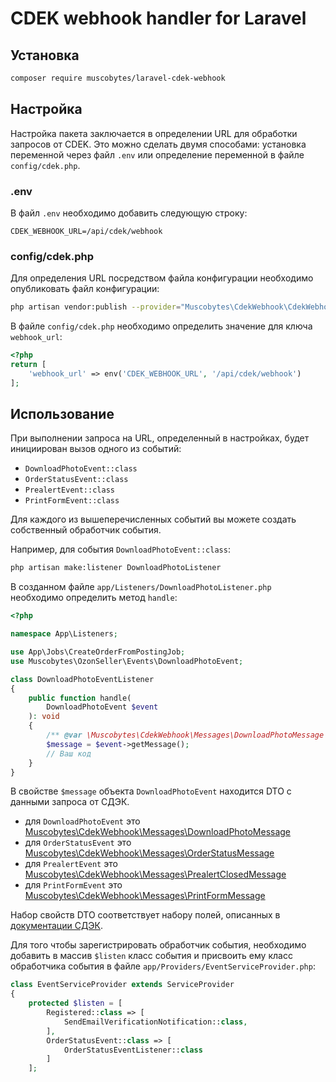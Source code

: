 # CDEK webhook handler for Laravel

## Установка

```bash
composer require muscobytes/laravel-cdek-webhook
```

## Настройка

Настройка пакета заключается в определении URL для обработки запросов от CDEK. Это можно сделать двумя способами: установка переменной через файл `.env` или определение переменной в файле `config/cdek.php`.

### .env

В файл `.env` необходимо добавить следующую строку:

```dotenv
CDEK_WEBHOOK_URL=/api/cdek/webhook
```

### config/cdek.php

Для определения URL посредством файла конфигурации необходимо опубликовать файл конфигурации:

```bash
php artisan vendor:publish --provider="Muscobytes\CdekWebhook\CdekWebhookServiceProvider" --tag="config"
```

В файле `config/cdek.php` необходимо определить значение для ключа `webhook_url`:

```php
<?php
return [
    'webhook_url' => env('CDEK_WEBHOOK_URL', '/api/cdek/webhook')
];
```

## Использование

При выполнении запроса на URL, определенный в настройках, будет инициирован вызов одного из событий:
- `DownloadPhotoEvent::class`
- `OrderStatusEvent::class`
- `PrealertEvent::class`
- `PrintFormEvent::class`

Для каждого из вышеперечисленных событий вы можете создать собственный обработчик события.

Например, для события `DownloadPhotoEvent::class`:
```bash
php artisan make:listener DownloadPhotoListener
```

В созданном файле `app/Listeners/DownloadPhotoListener.php` необходимо определить метод `handle`:
```php
<?php

namespace App\Listeners;

use App\Jobs\CreateOrderFromPostingJob;
use Muscobytes\OzonSeller\Events\DownloadPhotoEvent;

class DownloadPhotoEventListener
{
    public function handle(
        DownloadPhotoEvent $event
    ): void
    {
        /** @var \Muscobytes\CdekWebhook\Messages\DownloadPhotoMessage $message */
        $message = $event->getMessage();
        // Ваш код
    }
}
```

В свойстве `$message` объекта `DownloadPhotoEvent` находится DTO с данными запроса от СДЭК.

- для `DownloadPhotoEvent` это [Muscobytes\CdekWebhook\Messages\DownloadPhotoMessage](src/Messages/DownloadPhotoMessage.php)
- для `OrderStatusEvent` это [Muscobytes\CdekWebhook\Messages\OrderStatusMessage](src/Messages/OrderStatusMessage.php)
- для `PrealertEvent` это [Muscobytes\CdekWebhook\Messages\PrealertClosedMessage](src/Messages/PrealertClosedMessage.php)
- для `PrintFormEvent` это [Muscobytes\CdekWebhook\Messages\PrintFormMessage](src/Messages/PrintFormMessage.php)

Набор свойств DTO соответствует набору полей, описанных в [документации СДЭК](https://api-docs.cdek.ru/29924139.html).

Для того чтобы зарегистрировать обработчик события, необходимо добавить в массив `$listen` класс события и присвоить ему класс обработчика события в файле `app/Providers/EventServiceProvider.php`:

```php
class EventServiceProvider extends ServiceProvider
{
    protected $listen = [
        Registered::class => [
            SendEmailVerificationNotification::class,
        ],
        OrderStatusEvent::class => [
            OrderStatusEventListener::class
        ]
    ];
```